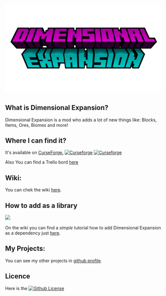 [![](https://github.com/Killarexe/Dimensional-Expansion/raw/main/src/main/resources/logo.png)]()
===========

## What is Dimensional Expansion?
Dimensional Expansion is a mod who adds a lot of new things like: Blocks, Items, Ores, Biomes and more!

## Where I can find it?
It's available on [CurseForge.](https://www.curseforge.com/minecraft/mc-mods/dimensional-expansion) [![Curseforge](http://cf.way2muchnoise.eu/versions/453574.svg)](https://www.curseforge.com/minecraft/mc-mods/dimensional-expansion) [![Curseforge](http://cf.way2muchnoise.eu/full_453574_downloads.svg)](https://www.curseforge.com/minecraft/mc-mods/dimensional-expansion)

Also You can find a Trello bord [here](https://trello.com/b/kfmjAh6g/dimensional-expansion)

## Wiki:
You can chek the wiki [here](https://github.com/Killarexe/Dimensional-Expansion/wiki).

## How to add as a library
[![](https://jitpack.io/v/Killarexe/Dimensional-Expansion.svg)](https://jitpack.io/#Killarexe/Dimensional-Expansion)

On the wiki you can find a *simple* tutorial how to add Dimensional Expansion as a dependency just [here](https://github.com/Killarexe/Dimensional-Expansion/wiki/Setup-as-a-dependency).

## My Projects:
You can see my other projects in [github profile](https://github.com/Killarexe).

## Licence
Here is the [![Github License](https://img.shields.io/github/license/Killarexe/Dimensional-Expansion.svg)]()
